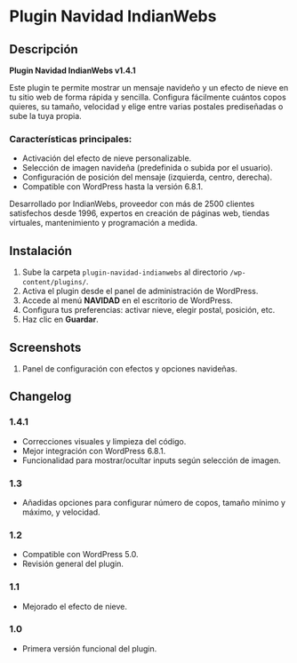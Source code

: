 # Plugin Navidad IndianWebs

## Descripción

**Plugin Navidad IndianWebs v1.4.1**

Este plugin te permite mostrar un mensaje navideño y un efecto de nieve en tu sitio web de forma rápida y sencilla. Configura fácilmente cuántos copos quieres, su tamaño, velocidad y elige entre varias postales prediseñadas o sube la tuya propia.

### Características principales:

- Activación del efecto de nieve personalizable.
- Selección de imagen navideña (predefinida o subida por el usuario).
- Configuración de posición del mensaje (izquierda, centro, derecha).
- Compatible con WordPress hasta la versión 6.8.1.

Desarrollado por IndianWebs, proveedor con más de 2500 clientes satisfechos desde 1996, expertos en creación de páginas web, tiendas virtuales, mantenimiento y programación a medida.

## Instalación

1. Sube la carpeta `plugin-navidad-indianwebs` al directorio `/wp-content/plugins/`.
2. Activa el plugin desde el panel de administración de WordPress.
3. Accede al menú **NAVIDAD** en el escritorio de WordPress.
4. Configura tus preferencias: activar nieve, elegir postal, posición, etc.
5. Haz clic en **Guardar**.

## Screenshots

1. Panel de configuración con efectos y opciones navideñas.

## Changelog

### 1.4.1

- Correcciones visuales y limpieza del código.
- Mejor integración con WordPress 6.8.1.
- Funcionalidad para mostrar/ocultar inputs según selección de imagen.

### 1.3

- Añadidas opciones para configurar número de copos, tamaño mínimo y máximo, y velocidad.

### 1.2

- Compatible con WordPress 5.0.
- Revisión general del plugin.

### 1.1

- Mejorado el efecto de nieve.

### 1.0

- Primera versión funcional del plugin.

